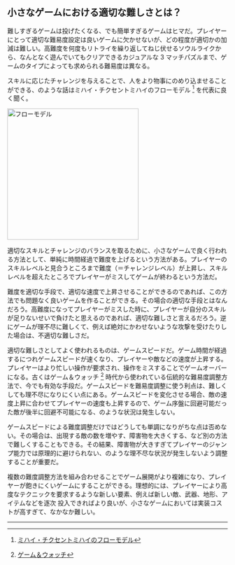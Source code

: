 ## 小さなゲームにおける適切な難しさとは？

難しすぎるゲームは投げたくなる、でも簡単すぎるゲームはヒマだ。プレイヤーにとって適切な難易度設定は良いゲームに欠かせないが、どの程度が適切かの加減は難しい。高難度を何度もリトライを繰り返してねじ伏せるソウルライクから、なんとなく遊んでいてもクリアできるカジュアルな 3 マッチパズルまで、ゲームのタイプによっても求められる難易度は異なる。

スキルに応じたチャレンジを与えることで、人をより物事にのめり込ませることができる、のような話はミハイ・チクセントミハイのフローモデル [^1] を代表に良く聞く。

<img src="https://upload.wikimedia.org/wikipedia/commons/thumb/1/12/Challenge_vs_skill_jp.svg/450px-Challenge_vs_skill_jp.svg.png" alt="フローモデル" width="300" />

適切なスキルとチャレンジのバランスを取るために、小さなゲームで良く行われる方法として、単純に時間経過で難度を上げるという方法がある。プレイヤーのスキルレベルと見合うところまで難度（＝チャレンジレベル）が上昇し、スキルレベルを超えたところでプレイヤーがミスしてゲームが終わるという方法だ。

難度を適切な手段で、適切な速度で上昇させることができるのであれば、この方法でも問題なく良いゲームを作ることができる。その場合の適切な手段とはなんだろう。高難度になってプレイヤーがミスした時に、プレイヤーが自分のスキルが足りないせいで負けたと思えるのであれば、適切な難しさと言えるだろう。逆にゲームが理不尽に難しくて、例えば絶対にかわせないような攻撃を受けたりした場合は、不適切な難しさだ。

適切な難しさとしてよく使われるものは、ゲームスピードだ。ゲーム時間が経過するにつれゲームスピードが速くなり、プレイヤーや敵などの速度が上昇する。プレイヤーはより忙しい操作が要求され、操作をミスすることでゲームオーバーになる。古くはゲーム＆ウォッチ [^2] 時代から使われている伝統的な難易度調整方法で、今でも有効な手段だ。ゲームスピードを難易度調整に使う利点は、難しくしても理不尽になりにくい点にある。ゲームスピードを変化させる場合、敵の速度上昇に合わせてプレイヤーの速度も上昇するので、ゲーム序盤に回避可能だった敵が後半に回避不可能になる、のような状況は発生しない。

ゲームスピードによる難度調整だけではどうしても単調になりがちな点は否めない。その場合は、出現する敵の数を増やす、障害物を大きくする、など別の方法で難しくすることもできる。その結果、障害物が大きすぎてプレイヤーのジャンプ能力では原理的に避けられない、のような理不尽な状況が発生しないよう調整することが重要だ。

複数の難度調整方法を組み合わせることでゲーム展開がより複雑になり、プレイヤーが飽きにくいゲームにすることができる。理想的には、プレイヤーにより高度なテクニックを要求するような新しい要素、例えば新しい敵、武器、地形、アイテムなどを逐次
投入できればより良いが、小さなゲームにおいては実装コストが高すぎて、なかなか難しい。

---

[^1]: [ミハイ・チクセントミハイのフローモデル](https://ja.wikipedia.org/wiki/%E3%83%95%E3%83%AD%E3%83%BC_%28%E5%BF%83%E7%90%86%E5%AD%A6%29)
[^2]: [ゲーム＆ウォッチ](https://ja.wikipedia.org/wiki/%E3%82%B2%E3%83%BC%E3%83%A0%26%E3%82%A6%E3%82%AA%E3%83%83%E3%83%81)
